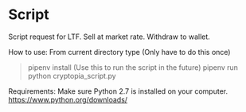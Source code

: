 # Script

Script request for LTF.
Sell at market rate.
Withdraw to wallet.

How to use: From current directory type
(Only have to do this once)
> pipenv install
(Use this to run the script in the future)
> pipenv run python cryptopia_script.py

Requirements: Make sure Python 2.7 is installed on your computer.
https://www.python.org/downloads/